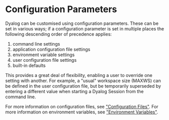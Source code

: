 # Configuration Parameters

Dyalog can be customised using configuration parameters. These can be set in various ways; if a configuration parameter is set in multiple places the following descending order of precedence applies:

1. command line settings
2. application configuration file settings
3. environment variable settings
4. user configuration file settings
5. built-in defaults

This provides a great deal of flexibility, enabling a user to override one setting with another. For example, a "usual" workspace size (MAXWS) can be defined in the user configuration file, but be temporarily superseded by entering a different value when starting a Dyalog Session from the command line.

For more information on configuration files, see ["Configuration Files"](configuration-files.md). For more information on environment variables, see ["Environment Variables"](environment-variables.md).
